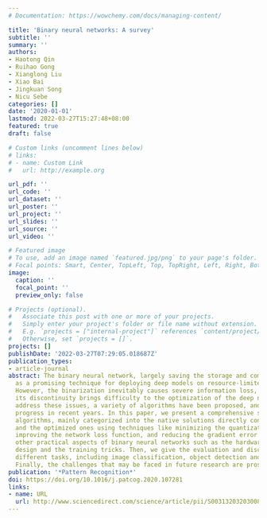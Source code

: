 ```yaml
---
# Documentation: https://wowchemy.com/docs/managing-content/

title: 'Binary neural networks: A survey'
subtitle: ''
summary: ''
authors:
- Haotong Qin
- Ruihao Gong
- Xianglong Liu
- Xiao Bai
- Jingkuan Song
- Nicu Sebe
categories: []
date: '2020-01-01'
lastmod: 2022-03-27T15:27:48+08:00
featured: true
draft: false

# Custom links (uncomment lines below)
# links:
# - name: Custom Link
#   url: http://example.org

url_pdf: ''
url_code: ''
url_dataset: ''
url_poster: ''
url_project: ''
url_slides: ''
url_source: ''
url_video: ''

# Featured image
# To use, add an image named `featured.jpg/png` to your page's folder.
# Focal points: Smart, Center, TopLeft, Top, TopRight, Left, Right, BottomLeft, Bottom, BottomRight.
image:
  caption: ''
  focal_point: ''
  preview_only: false

# Projects (optional).
#   Associate this post with one or more of your projects.
#   Simply enter your project's folder or file name without extension.
#   E.g. `projects = ["internal-project"]` references `content/project/deep-learning/index.md`.
#   Otherwise, set `projects = []`.
projects: []
publishDate: '2022-03-27T07:29:05.018687Z'
publication_types:
- article-journal
abstract: The binary neural network, largely saving the storage and computation, serves
  as a promising technique for deploying deep models on resource-limited devices.
  However, the binarization inevitably causes severe information loss, and even worse,
  its discontinuity brings difficulty to the optimization of the deep network. To
  address these issues, a variety of algorithms have been proposed, and achieved satisfying
  progress in recent years. In this paper, we present a comprehensive survey of these
  algorithms, mainly categorized into the native solutions directly conducting binarization,
  and the optimized ones using techniques like minimizing the quantization error,
  improving the network loss function, and reducing the gradient error. We also investigate
  other practical aspects of binary neural networks such as the hardware-friendly
  design and the training tricks. Then, we give the evaluation and discussions on
  different tasks, including image classification, object detection and semantic segmentation.
  Finally, the challenges that may be faced in future research are prospected.
publication: '*Pattern Recognition*'
doi: https://doi.org/10.1016/j.patcog.2020.107281
links:
- name: URL
  url: http://www.sciencedirect.com/science/article/pii/S0031320320300856
---
```


